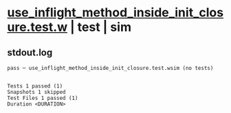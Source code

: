# [use_inflight_method_inside_init_closure.test.w](../../../../../examples/tests/valid/use_inflight_method_inside_init_closure.test.w) | test | sim

## stdout.log
```log
pass ─ use_inflight_method_inside_init_closure.test.wsim (no tests)
 
 
Tests 1 passed (1)
Snapshots 1 skipped
Test Files 1 passed (1)
Duration <DURATION>
```

